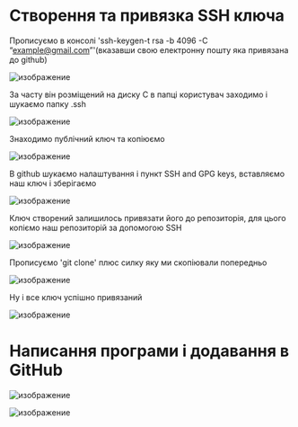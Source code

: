 # Створення та привязка SSH ключа

Прописуємо в консолі 'ssh-keygen-t rsa -b 4096 -C “example@gmail.com”'(вказавши свою електронну пошту яка привязана до github)

![изображение](https://user-images.githubusercontent.com/50421230/124351957-1e3a8c00-dc06-11eb-9906-32b3e1e60a19.png)

За часту він розміщений на диску C в папці користувач заходимо і шукаємо папку .ssh

![изображение](https://user-images.githubusercontent.com/50421230/124352074-bf294700-dc06-11eb-8735-72c3c0d8f04a.png)

Знаходимо публічний ключ та копіюємо

![изображение](https://user-images.githubusercontent.com/50421230/124352438-cd786280-dc08-11eb-88a9-442d40057212.png)

В github шукаємо налаштування і пункт SSH and GPG keys, вставляємо наш ключ і зберігаємо

![изображение](https://user-images.githubusercontent.com/50421230/124352660-652a8080-dc0a-11eb-9598-c30ebc13f434.png)

Ключ створений залишилось привязати його до репозиторія, для цього копіємо наш репозиторій за допомогою SSH

![изображение](https://user-images.githubusercontent.com/50421230/124352761-0fa2a380-dc0b-11eb-9b58-837bcc849046.png)

Прописуємо 'git clone' плюс силку яку ми скопіювали попередньо

![изображение](https://user-images.githubusercontent.com/50421230/124352785-3d87e800-dc0b-11eb-883e-d0998bb7739f.png)

Ну і все ключ успішно привязаний

![изображение](https://user-images.githubusercontent.com/50421230/124352803-67d9a580-dc0b-11eb-9529-531066c43c88.png)

# Написання програми і додавання в GitHub

![изображение](https://user-images.githubusercontent.com/50421230/124354732-1be02e00-dc16-11eb-829f-e63fbc1b5c5b.png)

![изображение](https://user-images.githubusercontent.com/50421230/124354796-8002f200-dc16-11eb-8764-92e2703caa02.png)
